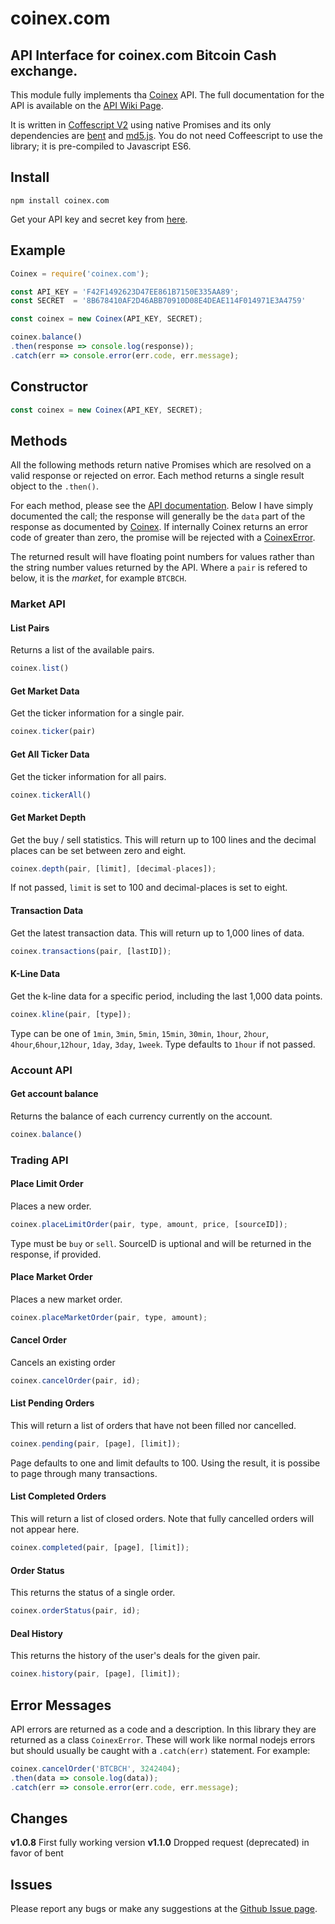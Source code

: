 # coinex.com

[api]: https://github.com/coinexcom/coinex_exchange_api/wiki
[coinex]: https://www.coinex.com/
[coffee2]: https://coffeescript.org/v2/
[apikey]: https://www.coinex.com/apikey

## API Interface for coinex.com Bitcoin Cash exchange.

This module fully implements tha [Coinex][coinex] API. The
full documentation for the API is available on the
[API Wiki Page][api].

It is written in [Coffescript V2][coffee2] using native Promises and
its only dependencies are [bent](https://www.npmjs.com/package/bent)
and [md5.js](https://www.npmjs.com/package/md5.js).
You do not need Coffeescript to use the library; it is pre-compiled to
Javascript ES6.

## Install

```
npm install coinex.com
```

Get your API key and secret key from [here][apikey].

## Example

```javascript
Coinex = require('coinex.com');

const API_KEY = 'F42F1492623D47EE861B7150E335AA89';
const SECRET  = '8B678410AF2D46ABB70910D08E4DEAE114F014971E3A4759'

const coinex = new Coinex(API_KEY, SECRET);

coinex.balance()
.then(response => console.log(response));
.catch(err => console.error(err.code, err.message);
```

## Constructor

```javascript
const coinex = new Coinex(API_KEY, SECRET);
```

## Methods

All the following methods return native Promises which are resolved
on a valid response or rejected on error. Each method returns a
single result object to the `.then()`.

For each method, please see the [API documentation][api].  Below
I have simply documented the call; the response will generally
be the `data` part of the response as documented by [Coinex][api].
If internally Coinex returns an error code of greater than zero,
the promise will be rejected with a [CoinexError](#error-messages).

The returned result will have floating point numbers for values
rather than the string number values returned by the API.  Where a
`pair` is refered to below, it is the *market*, for example `BTCBCH`.

### Market API

#### List Pairs

Returns a list of the available pairs.

```javascript
coinex.list()
```

#### Get Market Data

Get the ticker information for a single pair.

```javascript
coinex.ticker(pair)
```

#### Get All Ticker Data

Get the ticker information for all pairs.

```javascript
coinex.tickerAll()
```

#### Get Market Depth

Get the buy / sell statistics. This will return up to 100
lines and the decimal places can be set between zero and
eight.

```javascript
coinex.depth(pair, [limit], [decimal-places]);
```

If not passed, `limit` is set to 100 and decimal-places is set to
eight.

#### Transaction Data

Get the latest transaction data.  This will return up to 1,000
lines of data.

```javascript
coinex.transactions(pair, [lastID]);
```

#### K-Line Data

Get the k-line data for a specific period, including the last
1,000 data points.

```javascript
coinex.kline(pair, [type]);
```

Type can be one of `1min`, `3min`, `5min`, `15min`, `30min`,
`1hour`, `2hour`, `4hour`,`6hour`,`12hour`, `1day`, `3day`, `1week`.
Type defaults to `1hour` if not passed.

### Account API

#### Get account balance

Returns the balance of each currency currently on the account.

```javascript
coinex.balance()
```

### Trading API

#### Place Limit Order

Places a new order.

```javascript
coinex.placeLimitOrder(pair, type, amount, price, [sourceID]);
```

Type must be `buy` or `sell`.  SourceID is uptional and will be returned
in the response, if provided.

#### Place Market Order

Places a new market order.

```javascript
coinex.placeMarketOrder(pair, type, amount);
```

#### Cancel Order

Cancels an existing order

```javascript
coinex.cancelOrder(pair, id);
```

#### List Pending Orders

This will return a list of orders that have not been filled
nor cancelled.

```javascript
coinex.pending(pair, [page], [limit]);
```

Page defaults to one and limit defaults to 100.  Using the result,
it is possibe to page through many transactions.

#### List Completed Orders

This will return a list of closed orders.  Note that fully cancelled
orders will not appear here.

```javascript
coinex.completed(pair, [page], [limit]);
```

#### Order Status

This returns the status of a single order.

```javascript
coinex.orderStatus(pair, id);
```

#### Deal History

This returns the history of the user's deals for the given pair.

```javascript
coinex.history(pair, [page], [limit]);
```

## Error Messages

API errors are returned as a code and a description.  In this library
they are returned as a class `CoinexError`.  These will work like
normal nodejs errors but should usually be caught with a `.catch(err)`
statement.  For example:

```javascript
coinex.cancelOrder('BTCBCH', 3242404);
.then(data => console.log(data));
.catch(err => console.error(err.code, err.message);
```

## Changes
**v1.0.8** First fully working version
**v1.1.0** Dropped request (deprecated) in favor of bent

## Issues

Please report any bugs or make any suggestions at the
[Github Issue page](https://github.com/CliffS/coinex.com/issues).


